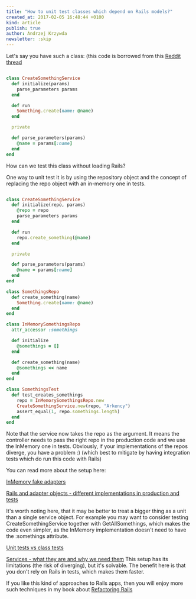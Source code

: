 ```yaml
---
title: "How to unit test classes which depend on Rails models?"
created_at: 2017-02-05 16:48:44 +0100
kind: article
publish: true
author: Andrzej Krzywda
newsletter: :skip
---
```


Let's say you have such a class:
(this code is borrowed from this [Reddit thread](https://www.reddit.com/r/rails/comments/5rzeeb/how_do_you_unit_test_classes_that_depend_on_models/)

```ruby

class CreateSomethingService
  def initialize(params)
    parse_parameters params
  end

  def run
    Something.create(name: @name)
  end

  private

  def parse_parameters(params)
    @name = params[:name]
  end
end
```

<!-- more -->

How can we test this class without loading Rails?

One way to unit test it is by using the repository object and the concept of replacing the repo object with an in-memory one in tests.

```ruby

class CreateSomethingService
  def initialize(repo, params)
    @repo = repo
    parse_parameters params
  end

  def run
    repo.create_something(@name)
  end

  private

  def parse_parameters(params)
    @name = params[:name]
  end
end

class SomethingsRepo
  def create_something(name)
    Something.create(name: @name)
  end
end

class InMemorySomethingsRepo
  attr_accessor :somethings

  def initialize
    @somethings = []
  end

  def create_something(name)
    @somethings << name
  end
end

class SomethingsTest
  def test_creates_somethings
    repo = InMemorySomethingsRepo.new
    CreateSomethingService.new(repo, "Arkency")
    assert_equal(1, repo.somethings.length)
  end
end
```

Note that the service now takes the repo as the argument. It means the controller needs to pass the right repo in the production code and we use the InMemory one in tests.
Obviously, if your implementations of the repos diverge, you have a problem :) (which best to mitigate by having integration tests which do run this code with Rails)

You can read more about the setup here:

[InMemory fake adapters](http://blog.arkency.com/2015/12/in-memory-fake-adapters/)

[Rails and adapter objects - different implementations in production and tests](http://blog.arkency.com/2016/11/rails-and-adapter-objects-different-implementations-in-production-and-tests/)

It's worth noting here, that it may be better to treat a bigger thing as a unit than a single service object. For example you may want to consider testing CreateSomethingService together with GetAllSomethings, which makes the code even simpler, as the InMemory implementation doesn't need to have the :somethings attribute.

[Unit tests vs class tests](http://blog.arkency.com/2014/09/unit-tests-vs-class-tests/)

[Services - what they are and why we need them](http://blog.arkency.com/2013/09/services-what-they-are-and-why-we-need-them/)
This setup has its limitations (the risk of diverging), but it's solvable. The benefit here is that you don't rely on Rails in tests, which makes them faster.

If you like this kind of approaches to Rails apps, then you will enjoy more such techniques in my book about [Refactoring Rails](http://controllers.rails-refactoring.com)


